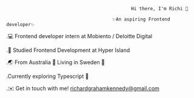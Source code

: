 


                                                  Hi there, I'm Richi 👋

                                           ✨An aspiring Frontend developer✨

.💻 Frontend developer intern at Mobiento / Deloitte Digital

.📖 Studied Frontend Development at Hyper Island

.🌏 From Australia 🦘 Living in Sweden 🥶

.Currently exploring Typescript 🦾

.✉️ Get in touch with me! richardgrahamkennedy@gmail.com
<!--
**RichiKennedy/RichiKennedy** is a ✨ _special_ ✨ repository because its `README.md` (this file) appears on your GitHub profile.

Here are some ideas to get you started:

- 🔭 I’m currently working on ...
- 🌱 I’m currently learning ...
- 👯 I’m looking to collaborate on ...
- 🤔 I’m looking for help with ...
- 💬 Ask me about ...
- 📫 How to reach me: ...
- 😄 Pronouns: ...
- ⚡ Fun fact: ...
-->
